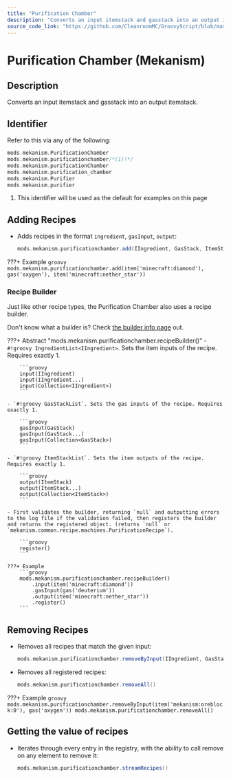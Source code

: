 ```yaml
---
title: "Purification Chamber"
description: "Converts an input itemstack and gasstack into an output itemstack."
source_code_link: "https://github.com/CleanroomMC/GroovyScript/blob/master/src/main/java/com/cleanroommc/groovyscript/compat/mods/mekanism/PurificationChamber.java"
---
```


# Purification Chamber (Mekanism)

## Description

Converts an input itemstack and gasstack into an output itemstack.

## Identifier

Refer to this via any of the following:

```groovy hl_lines="2"
mods.mekanism.PurificationChamber
mods.mekanism.purificationchamber/*(1)!*/
mods.mekanism.purificationChamber
mods.mekanism.purification_chamber
mods.mekanism.Purifier
mods.mekanism.purifier
```

1. This identifier will be used as the default for examples on this page

## Adding Recipes

- Adds recipes in the format `ingredient`, `gasInput`, `output`:

    ```groovy
    mods.mekanism.purificationchamber.add(IIngredient, GasStack, ItemStack)
    ```

???+ Example
    ```groovy
    mods.mekanism.purificationchamber.add(item('minecraft:diamond'), gas('oxygen'), item('minecraft:nether_star'))
    ```

### Recipe Builder

Just like other recipe types, the Purification Chamber also uses a recipe builder.

Don't know what a builder is? Check [the builder info page](../../../groovy/builder.md) out.

???+ Abstract "mods.mekanism.purificationchamber.recipeBuilder()"
    - `#!groovy IngredientList<IIngredient>`. Sets the item inputs of the recipe. Requires exactly 1.

        ```groovy
        input(IIngredient)
        input(IIngredient...)
        input(Collection<IIngredient>)
        ```

    - `#!groovy GasStackList`. Sets the gas inputs of the recipe. Requires exactly 1.

        ```groovy
        gasInput(GasStack)
        gasInput(GasStack...)
        gasInput(Collection<GasStack>)
        ```

    - `#!groovy ItemStackList`. Sets the item outputs of the recipe. Requires exactly 1.

        ```groovy
        output(ItemStack)
        output(ItemStack...)
        output(Collection<ItemStack>)
        ```

    - First validates the builder, returning `null` and outputting errors to the log file if the validation failed, then registers the builder and returns the registered object. (returns `null` or `mekanism.common.recipe.machines.PurificationRecipe`).

        ```groovy
        register()
        ```

    ???+ Example
        ```groovy
        mods.mekanism.purificationchamber.recipeBuilder()
            .input(item('minecraft:diamond'))
            .gasInput(gas('deuterium'))
            .output(item('minecraft:nether_star'))
            .register()
        ```



## Removing Recipes

- Removes all recipes that match the given input:

    ```groovy
    mods.mekanism.purificationchamber.removeByInput(IIngredient, GasStack)
    ```

- Removes all registered recipes:

    ```groovy
    mods.mekanism.purificationchamber.removeAll()
    ```

???+ Example
    ```groovy
    mods.mekanism.purificationchamber.removeByInput(item('mekanism:oreblock:0'), gas('oxygen'))
    mods.mekanism.purificationchamber.removeAll()
    ```

## Getting the value of recipes

- Iterates through every entry in the registry, with the ability to call remove on any element to remove it:

    ```groovy
    mods.mekanism.purificationchamber.streamRecipes()
    ```
